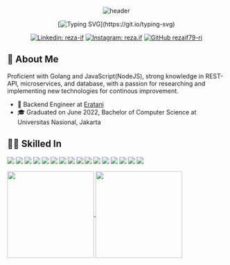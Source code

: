 <div align="center">
  
  ![header](https://capsule-render.vercel.app/api?text=Hi%20Everyone!🕹️&animation=fadeIn&type=waving&color=gradient&height=100)

</div>

<div align="center">

  [![Typing SVG](https://readme-typing-svg.demolab.com/?lines=My+name+is+Reza%20Izzan%20Fadhila!)](https://git.io/typing-svg)
   
</div>

<div align="center">

  [![Linkedin: reza-if](https://img.shields.io/badge/reza%E2%80%93if-blue?style=flat-square&logo=Linkedin&logoColor=white&link=https://www.linkedin.com/in/reza-if/)](https://www.linkedin.com/in/reza-if/)
  [![Instagram: reza.if](https://img.shields.io/badge/reza.if-E4405F?style=flat-square&logo=instagram&logoColor=white&link=https://www.instagram.com/reza.if)](https://www.instagram.com/reza.if)
  [![GitHub rezaif79-ri](https://img.shields.io/github/followers/rezaif79-ri?label=follow&style=social)](https://github.com/rezaif79-ri)
  
</div>

## 📄 About Me
Proficient with Golang and JavaScript(NodeJS), strong knowledge in REST-API, microservices, and database, with a passion for researching and implementing new technologies for continous improvement.
- 💼 Backend Engineer at [Eratani](https://eratani.co.id/)
- 🎓 Graduated on June 2022, Bachelor of Computer Science at Universitas Nasional, Jakarta

## 👩‍💻 Skilled In
<p>
<img src="https://img.shields.io/badge/Go-00ADD8?style=for-the-badge&logo=go&logoColor=white"/>
<img src="https://img.shields.io/badge/Gin%20Gonic-00ADD8?style=for-the-badge&logo=go&logoColor=white"/>
<img src="https://img.shields.io/badge/Go%20PG%20ORM-00ADD8?style=for-the-badge&logo=go&logoColor=white"/>
<img src="https://img.shields.io/badge/Bun%20ORM-00ADD8?style=for-the-badge&logo=go&logoColor=white"/>
<img src="https://img.shields.io/badge/JavaScript-323330?style=for-the-badge&logo=javascript&logoColor=F7DF1E"/>
<img src="https://img.shields.io/badge/Express%20js-000000?style=for-the-badge&logo=express&logoColor=white"/>
<img src="https://img.shields.io/badge/React-20232A?style=for-the-badge&logo=react&logoColor=61DAFB"/>
<img src="https://img.shields.io/badge/PostgreSQL-316192?style=for-the-badge&logo=postgresql&logoColor=white"/>
<img src="https://img.shields.io/badge/MySQL-005C84?style=for-the-badge&logo=mysql&logoColor=white"/>
<img src="https://img.shields.io/badge/MongoDB-4EA94B?style=for-the-badge&logo=mongodb&logoColor=white"/>
<img src="https://img.shields.io/badge/Amazon_AWS-FF9900?style=for-the-badge&logo=amazonaws&logoColor=white"/>
<img src="https://img.shields.io/badge/Docker-2CA5E0?style=for-the-badge&logo=docker&logoColor=white"/>
<img src="https://img.shields.io/badge/Postman-FF6C37?style=for-the-badge&logo=Postman&logoColor=white"/>
<img src="https://img.shields.io/badge/Swagger-85EA2D?style=for-the-badge&logo=Swagger&logoColor=white"/>
<img src="https://img.shields.io/badge/GitLab CI/CD-330F63?style=for-the-badge&logo=gitlab&logoColor=white"/>
<img src="https://img.shields.io/badge/GIT-E44C30?style=for-the-badge&logo=git&logoColor=white"/>  
</p>


<a href="https://github.com/rezaif79-ri/github-readme-stats">
  <img height=200 align="center" src="https://github-readme-stats.vercel.app/api?username=rezaif79-ri&show_icons=true&theme=tokyonight&rank_icon=github&card_width=300" />
</a>
<a href="https://github.com/rezaif79-ri/convoychat">
  <img height=200 align="center" src="https://github-readme-stats.vercel.app/api/top-langs/?username=rezaif79-ri&theme=tokyonight&layout=compact&langs_count=8&card_width=300" />
</a>

